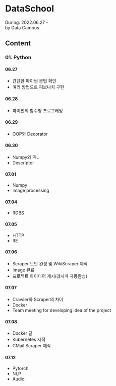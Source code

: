# DataSchool
During: 2022.06.27 -   
by Data Campus
## Content
### 01. Python
#### 06.27
- 간단한 파이썬 문법 확인
- 여러 방법으로 피보나치 구현

#### 06.28
- 파이썬의 함수형 프로그래밍

#### 06.29
- OOP와 Decorator

#### 06.30
- Numpy와 PIL
- Descriptor

#### 07.01
- Numpy
- Image processing

#### 07.04
- RDBS

#### 07.05
- HTTP
- RE

#### 07.06
- Scraper 도안 완성 및 WikiScraper 제작
- Image 완료
- 프로젝트 아이디어 제시(레시피 자동완성)

#### 07.07
- Crawler와 Scraper의 차이
- Docker
- Team meeting for developing idea of the project

#### 07.08
- Docker 끝
- Kubernetes 시작
- GMail Scraper 제작

#### 07.12
- Pytorch
- NLP
- Audio
